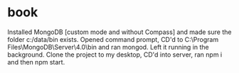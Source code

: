 # book

Installed MongoDB [custom mode and without Compass] and made sure the folder c:/data/bin exists.
Opened command prompt, CD'd to C:\Program Files\MongoDB\Server\4.0\bin and ran mongod. Left it running in the background.
Clone the project to my desktop, CD'd into server, ran npm i and then npm start. 
